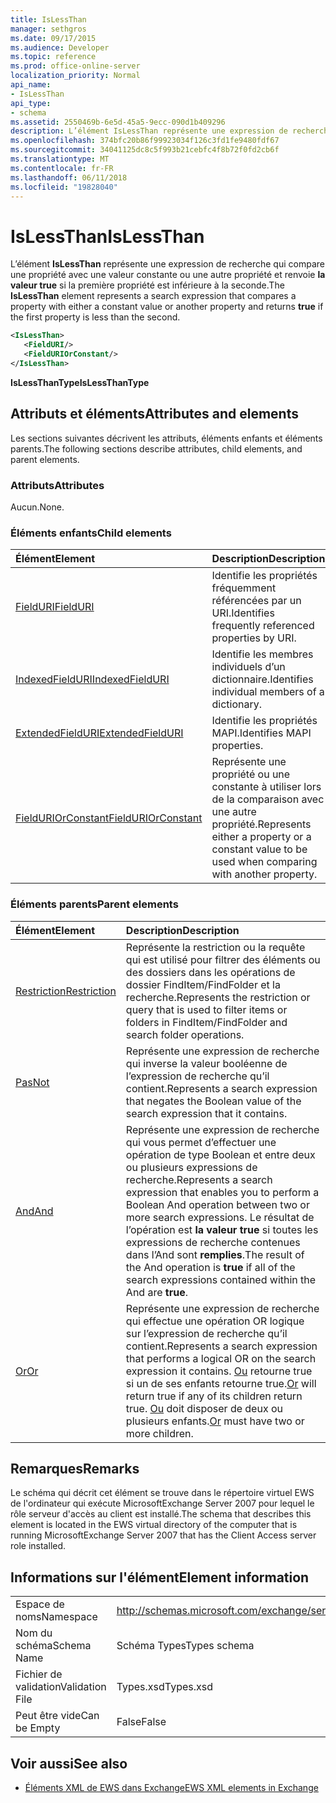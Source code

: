 ```yaml
---
title: IsLessThan
manager: sethgros
ms.date: 09/17/2015
ms.audience: Developer
ms.topic: reference
ms.prod: office-online-server
localization_priority: Normal
api_name:
- IsLessThan
api_type:
- schema
ms.assetid: 2550469b-6e5d-45a5-9ecc-090d1b409296
description: L’élément IsLessThan représente une expression de recherche qui compare une propriété avec une valeur constante ou une autre propriété et renvoie la valeur true si la première propriété est inférieure à la seconde.
ms.openlocfilehash: 374bfc20b86f99923034f126c3fd1fe9480fdf67
ms.sourcegitcommit: 34041125dc8c5f993b21cebfc4f8b72f0fd2cb6f
ms.translationtype: MT
ms.contentlocale: fr-FR
ms.lasthandoff: 06/11/2018
ms.locfileid: "19828040"
---
```

# <a name="islessthan"></a><span data-ttu-id="ac430-103">IsLessThan</span><span class="sxs-lookup"><span data-stu-id="ac430-103">IsLessThan</span></span>

<span data-ttu-id="ac430-104">L’élément **IsLessThan** représente une expression de recherche qui compare une propriété avec une valeur constante ou une autre propriété et renvoie **la valeur true** si la première propriété est inférieure à la seconde.</span><span class="sxs-lookup"><span data-stu-id="ac430-104">The **IsLessThan** element represents a search expression that compares a property with either a constant value or another property and returns **true** if the first property is less than the second.</span></span> 
  
```xml
<IsLessThan>
   <FieldURI/>
   <FieldURIOrConstant/>
</IsLessThan>
```

 <span data-ttu-id="ac430-105">**IsLessThanType**</span><span class="sxs-lookup"><span data-stu-id="ac430-105">**IsLessThanType**</span></span>
## <a name="attributes-and-elements"></a><span data-ttu-id="ac430-106">Attributs et éléments</span><span class="sxs-lookup"><span data-stu-id="ac430-106">Attributes and elements</span></span>

<span data-ttu-id="ac430-107">Les sections suivantes décrivent les attributs, éléments enfants et éléments parents.</span><span class="sxs-lookup"><span data-stu-id="ac430-107">The following sections describe attributes, child elements, and parent elements.</span></span>
  
### <a name="attributes"></a><span data-ttu-id="ac430-108">Attributs</span><span class="sxs-lookup"><span data-stu-id="ac430-108">Attributes</span></span>

<span data-ttu-id="ac430-109">Aucun.</span><span class="sxs-lookup"><span data-stu-id="ac430-109">None.</span></span>
  
### <a name="child-elements"></a><span data-ttu-id="ac430-110">Éléments enfants</span><span class="sxs-lookup"><span data-stu-id="ac430-110">Child elements</span></span>

|<span data-ttu-id="ac430-111">**Élément**</span><span class="sxs-lookup"><span data-stu-id="ac430-111">**Element**</span></span>|<span data-ttu-id="ac430-112">**Description**</span><span class="sxs-lookup"><span data-stu-id="ac430-112">**Description**</span></span>|
|:-----|:-----|
|[<span data-ttu-id="ac430-113">FieldURI</span><span class="sxs-lookup"><span data-stu-id="ac430-113">FieldURI</span></span>](fielduri.md) <br/> |<span data-ttu-id="ac430-114">Identifie les propriétés fréquemment référencées par un URI.</span><span class="sxs-lookup"><span data-stu-id="ac430-114">Identifies frequently referenced properties by URI.</span></span>  <br/> |
|[<span data-ttu-id="ac430-115">IndexedFieldURI</span><span class="sxs-lookup"><span data-stu-id="ac430-115">IndexedFieldURI</span></span>](indexedfielduri.md) <br/> |<span data-ttu-id="ac430-116">Identifie les membres individuels d’un dictionnaire.</span><span class="sxs-lookup"><span data-stu-id="ac430-116">Identifies individual members of a dictionary.</span></span>  <br/> |
|[<span data-ttu-id="ac430-117">ExtendedFieldURI</span><span class="sxs-lookup"><span data-stu-id="ac430-117">ExtendedFieldURI</span></span>](extendedfielduri.md) <br/> |<span data-ttu-id="ac430-118">Identifie les propriétés MAPI.</span><span class="sxs-lookup"><span data-stu-id="ac430-118">Identifies MAPI properties.</span></span>  <br/> |
|[<span data-ttu-id="ac430-119">FieldURIOrConstant</span><span class="sxs-lookup"><span data-stu-id="ac430-119">FieldURIOrConstant</span></span>](fielduriorconstant.md) <br/> |<span data-ttu-id="ac430-120">Représente une propriété ou une constante à utiliser lors de la comparaison avec une autre propriété.</span><span class="sxs-lookup"><span data-stu-id="ac430-120">Represents either a property or a constant value to be used when comparing with another property.</span></span>  <br/> |
   
### <a name="parent-elements"></a><span data-ttu-id="ac430-121">Éléments parents</span><span class="sxs-lookup"><span data-stu-id="ac430-121">Parent elements</span></span>

|<span data-ttu-id="ac430-122">**Élément**</span><span class="sxs-lookup"><span data-stu-id="ac430-122">**Element**</span></span>|<span data-ttu-id="ac430-123">**Description**</span><span class="sxs-lookup"><span data-stu-id="ac430-123">**Description**</span></span>|
|:-----|:-----|
|[<span data-ttu-id="ac430-124">Restriction</span><span class="sxs-lookup"><span data-stu-id="ac430-124">Restriction</span></span>](restriction.md) <br/> |<span data-ttu-id="ac430-125">Représente la restriction ou la requête qui est utilisé pour filtrer des éléments ou des dossiers dans les opérations de dossier FindItem/FindFolder et la recherche.</span><span class="sxs-lookup"><span data-stu-id="ac430-125">Represents the restriction or query that is used to filter items or folders in FindItem/FindFolder and search folder operations.</span></span>  <br/> |
|[<span data-ttu-id="ac430-126">Pas</span><span class="sxs-lookup"><span data-stu-id="ac430-126">Not</span></span>](not.md) <br/> |<span data-ttu-id="ac430-127">Représente une expression de recherche qui inverse la valeur booléenne de l’expression de recherche qu’il contient.</span><span class="sxs-lookup"><span data-stu-id="ac430-127">Represents a search expression that negates the Boolean value of the search expression that it contains.</span></span>  <br/> |
|[<span data-ttu-id="ac430-128">And</span><span class="sxs-lookup"><span data-stu-id="ac430-128">And</span></span>](and.md) <br/> |<span data-ttu-id="ac430-129">Représente une expression de recherche qui vous permet d’effectuer une opération de type Boolean et entre deux ou plusieurs expressions de recherche.</span><span class="sxs-lookup"><span data-stu-id="ac430-129">Represents a search expression that enables you to perform a Boolean And operation between two or more search expressions.</span></span> <span data-ttu-id="ac430-130">Le résultat de l’opération est **la valeur true** si toutes les expressions de recherche contenues dans l’And sont **remplies**.</span><span class="sxs-lookup"><span data-stu-id="ac430-130">The result of the And operation is **true** if all of the search expressions contained within the And are **true**.</span></span>  <br/> |
|[<span data-ttu-id="ac430-131">Or</span><span class="sxs-lookup"><span data-stu-id="ac430-131">Or</span></span>](or.md) <br/> |<span data-ttu-id="ac430-132">Représente une expression de recherche qui effectue une opération OR logique sur l’expression de recherche qu’il contient.</span><span class="sxs-lookup"><span data-stu-id="ac430-132">Represents a search expression that performs a logical OR on the search expression it contains.</span></span> <span data-ttu-id="ac430-133">[Ou](or.md) retourne true si un de ses enfants retourne true.</span><span class="sxs-lookup"><span data-stu-id="ac430-133">[Or](or.md) will return true if any of its children return true.</span></span> <span data-ttu-id="ac430-134">[Ou](or.md) doit disposer de deux ou plusieurs enfants.</span><span class="sxs-lookup"><span data-stu-id="ac430-134">[Or](or.md) must have two or more children.</span></span>  <br/> |
   
## <a name="remarks"></a><span data-ttu-id="ac430-135">Remarques</span><span class="sxs-lookup"><span data-stu-id="ac430-135">Remarks</span></span>

<span data-ttu-id="ac430-136">Le schéma qui décrit cet élément se trouve dans le répertoire virtuel EWS de l'ordinateur qui exécute MicrosoftExchange Server 2007 pour lequel le rôle serveur d'accès au client est installé.</span><span class="sxs-lookup"><span data-stu-id="ac430-136">The schema that describes this element is located in the EWS virtual directory of the computer that is running MicrosoftExchange Server 2007 that has the Client Access server role installed.</span></span>
  
## <a name="element-information"></a><span data-ttu-id="ac430-137">Informations sur l'élément</span><span class="sxs-lookup"><span data-stu-id="ac430-137">Element information</span></span>

|||
|:-----|:-----|
|<span data-ttu-id="ac430-138">Espace de noms</span><span class="sxs-lookup"><span data-stu-id="ac430-138">Namespace</span></span>  <br/> |http://schemas.microsoft.com/exchange/services/2006/types  <br/> |
|<span data-ttu-id="ac430-139">Nom du schéma</span><span class="sxs-lookup"><span data-stu-id="ac430-139">Schema Name</span></span>  <br/> |<span data-ttu-id="ac430-140">Schéma Types</span><span class="sxs-lookup"><span data-stu-id="ac430-140">Types schema</span></span>  <br/> |
|<span data-ttu-id="ac430-141">Fichier de validation</span><span class="sxs-lookup"><span data-stu-id="ac430-141">Validation File</span></span>  <br/> |<span data-ttu-id="ac430-142">Types.xsd</span><span class="sxs-lookup"><span data-stu-id="ac430-142">Types.xsd</span></span>  <br/> |
|<span data-ttu-id="ac430-143">Peut être vide</span><span class="sxs-lookup"><span data-stu-id="ac430-143">Can be Empty</span></span>  <br/> |<span data-ttu-id="ac430-144">False</span><span class="sxs-lookup"><span data-stu-id="ac430-144">False</span></span>  <br/> |
   
## <a name="see-also"></a><span data-ttu-id="ac430-145">Voir aussi</span><span class="sxs-lookup"><span data-stu-id="ac430-145">See also</span></span>



- [<span data-ttu-id="ac430-146">Éléments XML de EWS dans Exchange</span><span class="sxs-lookup"><span data-stu-id="ac430-146">EWS XML elements in Exchange</span></span>](ews-xml-elements-in-exchange.md)

